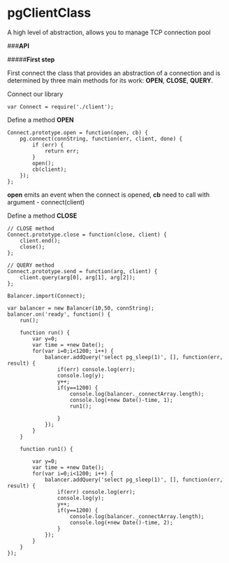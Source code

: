 pgClientClass
=============

A high level of abstraction, allows you to manage TCP connection pool

###**API**

#####**First step**

First connect the class that provides an abstraction of a connection and is determined by three main methods for its work: **OPEN**, **CLOSE**, **QUERY**. 

Connect our library
```
var Connect = require('./client');
```
Define a method **OPEN**
```
Connect.prototype.open = function(open, cb) {
    pg.connect(connString, function(err, client, done) {
        if (err) {
            return err;
        }
        open();
        cb(client);
    });
};
```
**open** emits an event when the connect is opened, **сb** need to call with argument - connect(client)

Define a method **CLOSE**
```
// CLOSE method
Connect.prototype.close = function(close, client) {
    client.end();
    close();
};
```

```
// QUERY method
Connect.prototype.send = function(arg, client) {
    client.query(arg[0], arg[1], arg[2]);
};

Balancer.import(Connect);

var balancer = new Balancer(10,50, connString);
balancer.on('ready', function() {
    run();

    function run() {
        var y=0;
        var time = +new Date();
        for(var i=0;i<1200; i++) {
            balancer.addQuery('select pg_sleep(1)', [], function(err, result) {
                if(err) console.log(err);
                console.log(y);
                y++;
                if(y==1200) {
                    console.log(balancer._connectArray.length);
                    console.log(+new Date()-time, 1);
                    run1();

                }
            });
        }
    }

    function run1() {

        var y=0;
        var time = +new Date();
        for(var i=0;i<1200; i++) {
            balancer.addQuery('select pg_sleep(1)', [], function(err, result) {
                if(err) console.log(err);
                console.log(y);
                y++;
                if(y==1200) {
                    console.log(balancer._connectArray.length);
                    console.log(+new Date()-time, 2);
                }
            });
        }
    }
});


```

